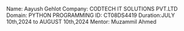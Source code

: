 Name: Aayush Gehlot
Company: CODTECH IT SOLUTIONS PVT.LTD
Domain: PYTHON PROGRAMMING
ID: CT08DS4419
Duration:JULY 10th,2024 to AUGUST 10th,2024
Mentor: Muzammil Ahmed
